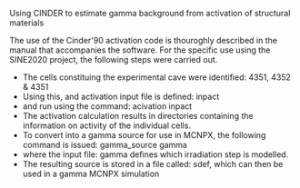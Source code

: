 Using CINDER to estimate gamma background from activation of structural materials

The use of the Cinder'90 activation code is thouroghly described in the manual that accompanies the software.
For the specific use using the SINE2020 project, the following steps were carried out.
 - The cells constituing the experimental cave were identified: 4351, 4352 & 4351
 - Using this, and activation input file is defined: inpact
 - and run using the command: acivation inpact
 - The activation calculation results in directories containing the information on activity of the individual cells.
 - To convert into a gamma source for use in MCNPX, the following command is issued: gamma_source gamma
 - where the input file: gamma defines which irradiation step is modelled.
 - The resulting source is stored in a file called: sdef, which can then be used in a gamma MCNPX simulation
